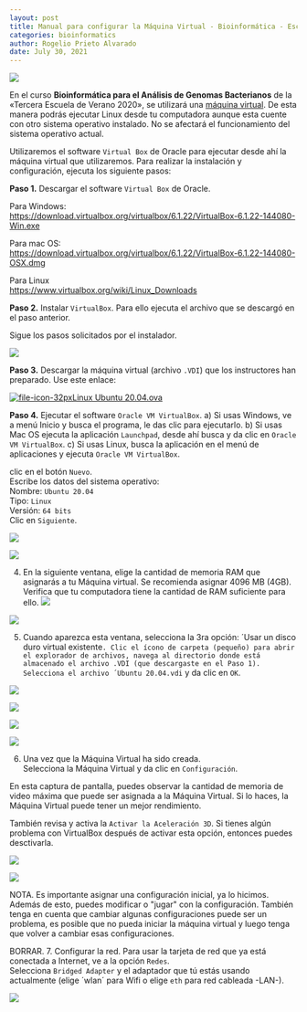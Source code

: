 ```yaml
---
layout: post
title: Manual para configurar la Máquina Virtual - Bioinformática - Escuela de Verano 2021
categories: bioinformatics
author: Rogelio Prieto Alvarado
date: July 30, 2021
---
```


![](https://raw.githubusercontent.com/rogelioprieto/linux-tips/master/_posts/verano2021-images/Escuela-de-Verano2021-header.png)


En el curso **Bioinformática para el Análisis de Genomas Bacterianos**  de la «Tercera Escuela de Verano 2020», se utilizará una [máquina virtual](https://www.redhat.com/es/topics/virtualization/what-is-a-virtual-machine). De esta manera podrás ejecutar Linux desde tu computadora aunque esta cuente con otro sistema operativo instalado. No se afectará el funcionamiento del sistema operativo actual.

Utilizaremos el software `Virtual Box` de Oracle para ejecutar desde ahí la máquina virtual que utilizaremos. Para realizar la instalación y configuración, ejecuta los siguiente pasos:

**Paso 1.** Descargar el software `Virtual Box` de Oracle.

Para Windows:  
<https://download.virtualbox.org/virtualbox/6.1.22/VirtualBox-6.1.22-144080-Win.exe>

Para mac OS:  
<https://download.virtualbox.org/virtualbox/6.1.22/VirtualBox-6.1.22-144080-OSX.dmg>

Para Linux  
<https://www.virtualbox.org/wiki/Linux_Downloads>


**Paso 2.** Instalar `VirtualBox`. Para ello ejecuta el archivo que se descargó en el paso anterior.

Sigue los pasos solicitados por el instalador.

![](https://raw.githubusercontent.com/rogelioprieto/linux-tips/master/_posts/verano2021-bioinfo-images/00.png)


**Paso 3.** Descargar la máquina virtual (archivo `.VDI`) que los instructores han preparado. Use este enlace:

[![file-icon-32px](https://raw.githubusercontent.com/rogelioprieto/linux-tips/master/_posts/verano2021-bioinfo-images/file-icon-32px.png)Linux Ubuntu 20.04.ova](https://drive.google.com/file/d/12wth4EfguJgB95OolTBm7J-MwdK7YE03/view?usp=sharing)

**Paso 4.** Ejecutar el software `Oracle VM VirtualBox`.
	a) Si usas Windows, ve a menú Inicio y busca el programa, le das clic para ejecutarlo.
    b) Si usas Mac OS ejecuta la aplicación `Launchpad`, desde ahí busca y da clic en `Oracle VM VirtualBox`.
    c) Si usas Linux, busca la aplicación en el menú de aplicaciones y ejecuta `Oracle VM VirtualBox`.


clic en el botón `Nuevo`.\
Escribe los datos del sistema operativo:  
Nombre: `Ubuntu 20.04`  
Tipo: `Linux`  
Versión: `64 bits`  
Clic en `Siguiente`.

![](https://raw.githubusercontent.com/rogelioprieto/linux-tips/master/_posts/verano2021-bioinfo-images/01.png)

![](https://www.osboxes.org/wp-content/uploads/2014/09/ot/vbox-1.jpg)

4. En la siguiente ventana, elige la cantidad de memoria RAM que asignarás a tu Máquina virtual.
Se recomienda asignar 4096 MB (4GB). Verifica que tu computadora tiene la cantidad de RAM suficiente para ello.
![](https://www.osboxes.org/wp-content/uploads/2014/09/ot/vbox-2.jpg)

![](https://raw.githubusercontent.com/rogelioprieto/linux-tips/master/_posts/verano2021-bioinfo-images/02.png)

5. Cuando aparezca esta ventana, selecciona la 3ra opción: ´Usar un disco duro virtual existente`.
Clic el ícono de carpeta (pequeño) para abrir el explorador de archivos, navega al directorio donde está almacenado el archivo .VDI (que descargaste en el Paso 1).
Selecciona el archivo ´Ubuntu 20.04.vdi` y da clic en `OK`.

![](https://raw.githubusercontent.com/rogelioprieto/linux-tips/master/_posts/verano2021-bioinfo-images/03.png)


![](https://raw.githubusercontent.com/rogelioprieto/linux-tips/master/_posts/verano2021-bioinfo-images/04.png)

![](https://raw.githubusercontent.com/rogelioprieto/linux-tips/master/_posts/verano2021-bioinfo-images/05.png)


![](https://www.osboxes.org/wp-content/uploads/2014/09/ot/vbox-3.jpg)



6. Una vez que la Máquina Virtual ha sido creada.\
Selecciona la Máquina Virtual y da clic en `Configuración`.


En esta captura de pantalla, puedes observar la cantidad de memoria de video máxima que puede ser asignada a la Máquina Virtual. Si lo haces, la Máquina Virtual puede tener un mejor rendimiento.

También revisa y activa la `Activar la Aceleración 3D`. Si tienes algún problema con VirtualBox después de activar esta opción, entonces puedes desctivarla.

![](https://raw.githubusercontent.com/rogelioprieto/linux-tips/master/_posts/verano2021-bioinfo-images/06.png)

![](https://www.osboxes.org/wp-content/uploads/2014/09/ot/vbox-4.jpg)





NOTA. Es importante asignar una configuración inicial, ya lo hicimos. Además de esto, puedes modificar o  "jugar" con la configuración. También tenga en cuenta que cambiar algunas configuraciones puede ser un problema, es posible que no pueda iniciar la máquina virtual y luego tenga que volver a cambiar esas configuraciones.



BORRAR.
7. Configurar la red. Para usar la tarjeta de red que ya está conectada a Internet, ve a la opción `Redes`.\
Selecciona `Bridged Adapter` y el adaptador que tú estás usando actualmente (elige ´wlan´ para Wifi o elige `eth` para red cableada -LAN-).

![](https://www.osboxes.org/wp-content/uploads/2014/09/ot/vbox-5.jpg)

